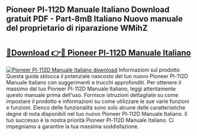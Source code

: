 ## Pioneer Pl-112D Manuale Italiano Download gratuit PDF - Part-8mB Italiano Nuovo manuale del proprietario di riparazione WMihZ

# <h2><a href="http://dfe88u.blite.top/?on=Pioneer+Pl-112D+Manuale+Italiano">🔗Download 👉🔴 Pioneer Pl-112D Manuale Italiano</a></h2>

[![Pioneer Pl-112D Manuale Italiano download](https://i.imgur.com/lujVjoI.png)](http://dfe88u.blite.top/?on=Pioneer+Pl-112D+Manuale+Italiano)
Informazioni sul prodotto Questa guida sblocca il potenziale nascosto del tuo nuovo Pioneer Pl-112D Manuale Italiano con suggerimenti e trucchi approfonditi. Per ottenere il massimo dal tuo Pioneer Pl-112D Manuale Italiano, leggi attentamente questo manuale prima dell'uso. Fornisce istruzioni dettagliate su come impostare il prodotto e informazioni su come utilizzare le sue varie funzioni e funzioni. Elenco delle funzionalità sono solo alcune delle caratteristiche degne di nota disponibili nel tuo nuovo Pioneer Pl-112D Manuale Italiano. Il tuo successo è la nostra priorità Pioneer Pl-112D Manuale Italiano. Ci impegniamo a garantire la tua massima soddisfazione.
